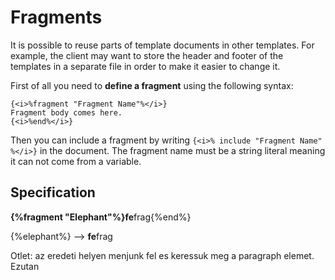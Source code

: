 # Fragments

It is possible to reuse parts of template documents in other templates. For example, the client
may want to store the header and footer of the templates in a separate file in order to make it
easier to change it.

First of all you need to **define a fragment** using the following syntax:

```
{<i>%fragment "Fragment Name"%</i>}
Fragment body comes here.
{<i>%end%</i>}
```

Then you can include a fragment by writing `{<i>% include "Fragment Name" %</i>}` in the document.
The fragment name must be a string literal meaning it can not come from a variable.


## Specification

<a><b>{%fragment "Elephant"%}fe</b><c>frag{%end%}</c></a>

<a>{%elephant%}</a>
-->
<a><b>fe</b><c>frag</c></a>

Otlet: az eredeti helyen menjunk fel es keressuk meg a paragraph elemet.
Ezutan 
